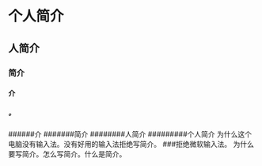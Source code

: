 # 个人简介
## 人简介
### 简介
#### 介
##### 。
######介
#######简介
########人简介
#########个人简介
为什么这个电脑没有输入法。没有好用的输入法拒绝写简介。
###拒绝微软输入法。
为什么要写简介。怎么写简介。什么是简介。


